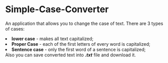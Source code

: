 # Simple-Case-Converter
An application that allows you to change the case of text.
There are 3 types of cases:
<li><b>lower case</b> - makes all text capitalized;</li>
<li><b>Proper Case</b> - each of the first letters of every word is capitalized;</li>
<li><b>Sentence case</b> - only the first word of a sentence is capitalized;</li>
Also you can save converted text into <b><i>.txt</i></b> file and download it.
